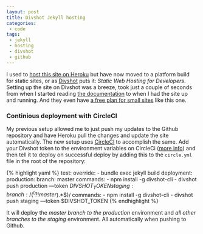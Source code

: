 ```yaml
---
layout: post
title: Divshot Jekyll hosting
categories:
 - code
tags:
 - jekyll
 - hosting
 - divshot
 - github
---
```


I used to [host this site on Heroku][heroku-post] but have now moved to a platform build for static sites, or as [Divshot][divshot] puts it: *Static Web Hosting for Developers*. Setting up the site on Divshot was a breeze, took just a couple of seconds from when I started reading [the documentation][docs] to when I had the site up and running. And they even have [a free plan for small sites][pricing] like this one.

### Continious deployment with CircleCI
My previous setup allowed me to just push my updates to the Github repository and have Heroku pull the changes and update the site automatically. The new setup uses [CircleCI][circleci] to accomplish the same. Add your Divshot token to the environment variables on CircleCi ([more info][docs2]) and then tell it to deploy on successful deploy by adding this to the `circle.yml` file in the root of the repository:

{% highlight yaml %}
test:
  override:
    - bundle exec jekyll build
deployment:
  production:
    branch: master
    commands:
      - npm install -g divshot-cli
      - divshot push production —token $DIVSHOT_TOKEN
  staging:
    branch: /(^(?!master$).*$)/
    commands:
      - npm install -g divshot-cli
      - divshot push staging —token $DIVSHOT_TOKEN
{% endhighlight %}

It will deploy the *master branch to the production* environment and *all other branches to the staging* environment. All automatically when pushing to Github.

[heroku-post]: /2012/07/22/jekyll-heroku-unicorn/
[divshot]: https://divshot.com
[pricing]: https://divshot.com/pricing
[docs]: http://docs.divshot.com/integrations/jekyll
[docs2]: http://docs.divshot.com/integrations/circleci
[circleci]: https://circleci.com
